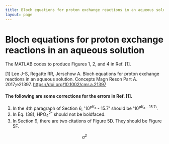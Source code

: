 ```yaml
---
title: Bloch equations for proton exchange reactions in an aqueous solution
layout: page
---
```


# Bloch equations for proton exchange reactions in an aqueous solution

The MATLAB codes to produce Figures 1, 2, and 4 in Ref. [1].

[1] Lee J-S, Regatte RR, Jerschow A. Bloch equations for proton exchange reactions in an aqueous solution. Concepts Magn Reson Part A. 2017;e21397. https://doi.org/10.1002/cmr.a.21397

#### The following are some corrections for the errors in Ref. [1].
1. In the 4th paragraph of Section 6, '10<sup>pK<sub>a</sub></sup> - 15.7' should be '10<sup>pK<sub>a</sub> - 15.7</sup>'.
2. In Eq. (38), HPO<sub>4</sub><sup>2-</sup> should not be boldfaced.
3. In Section 9, there are two citations of Figure 5D. They should be Figure 5F.

$$ a^2 $$
